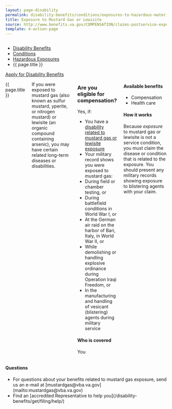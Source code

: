 ```yaml
---
layout: page-disability
permalink: disability-benefits/conditions/exposures-to-hazardous-materials/mustard-gas/index.html
title: Exposure to Mustard Gas or Lewisite
source: http://www.benefits.va.gov/COMPENSATION/claims-postservice-exposures-mustard.asp
template: 4-action-page
---
```


<div class="splash" markdown="0">
<div class="row" markdown="0">
<div class="small-12 columns" markdown="0">

<ul class="breadcrumbs" role="menubar" aria-label="Primary">
<li class="parent"><a href="{{ site.url }}/disability-benefits/">Disability Benefits</a></li>
<li class="parent"><a href="{{ site.url }}/disability-benefits/conditions/">Conditions</a></li>
<li class="parent"><a href="{{ site.url }}/disability-benefits/conditions/exposures-to-hazardous-materials/">Hazardous Exposures</a></li>
<li class="active">{{ page.title }}</li>
</ul>

</div>
</div>
</div>

<div class="main" role="main" markdown="0">

<div class="action-bar">
  <div class="row">
    <div class="small-12 columns">
      <a class="usa-button-primary" href="{{ site.url}}/disability-benefits/get/">Apply for Disability Benefits</a>
    </div>
  </div>  
</div>

<div class="section one" markdown="0">
<div class="primary" markdown="0">
<div class="row" markdown="0">
<div class="small-12 medium-8 columns">

<dl class="panel-list plain">
<dt>{{ page.title }}</dt>
</dl>

<div markdown="1">

If you were exposed to mustard gas (also known as sulfur mustard, yperite, or nitrogen mustard) or lewisite (an organic compound containing arsenic), you may have certain related long-term diseases or disabilities.

</div>

<div class="call-out" markdown="1">

### Are you eligible for compensation?

Yes, if:

-	You have a [disability related to mustard gas or lewisite exposure](http://www.warms.vba.va.gov/regs/38cfr/bookb/part3/S3_316.doc)
-	Your military record shows you were exposed to mustard gas:
-	During field or chamber testing, or
-	During battlefield conditions in World War I, or
-	At the German air raid on the harbor of Bari, Italy, in World War II, or
-	While demolishing or handling explosive ordinance during Operation Iraqi Freedom, or
-	In the manufacturing and handling of vesicant (blistering) agents during military service

#### Who is covered

You

</div>

<div markdown="1">

#### Available benefits

- Compensation
- Health care

#### How it works

Because *exposure* to mustard gas or lewisite is not a service condition, you must claim the disease or condition that is related to the exposure. You should present any military records showing exposure to blistering agents with your claim.

</div>
</div>
<div class="small-12 medium-4 columns" markdown="0">
<div markdown="0">

<h4 class="highlight">Questions</h4>

<ul class="plain" markdown="0">
<li markdown="1">
For questions about your benefits related to mustard gas exposure, send us an e-mail at [mustardgas@vba.va.gov](mailto:mustardgas@vba.va.gov)
</li>
<li markdown="1">
Find an [accredited Representative to help you](/disability-benefits/get/filing/help/)
</li>
</ul>
</div>
</div>
</div>
</div>



</div>
